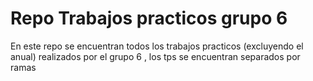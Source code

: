 # Repo Trabajos practicos grupo 6
En este repo se encuentran todos los trabajos practicos (excluyendo el anual) realizados por el grupo 6 , los tps se encuentran separados por ramas